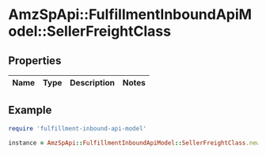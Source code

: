 # AmzSpApi::FulfillmentInboundApiModel::SellerFreightClass

## Properties

| Name | Type | Description | Notes |
| ---- | ---- | ----------- | ----- |

## Example

```ruby
require 'fulfillment-inbound-api-model'

instance = AmzSpApi::FulfillmentInboundApiModel::SellerFreightClass.new()
```

